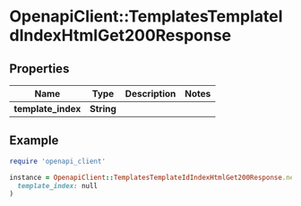 # OpenapiClient::TemplatesTemplateIdIndexHtmlGet200Response

## Properties

| Name | Type | Description | Notes |
| ---- | ---- | ----------- | ----- |
| **template_index** | **String** |  |  |

## Example

```ruby
require 'openapi_client'

instance = OpenapiClient::TemplatesTemplateIdIndexHtmlGet200Response.new(
  template_index: null
)
```

